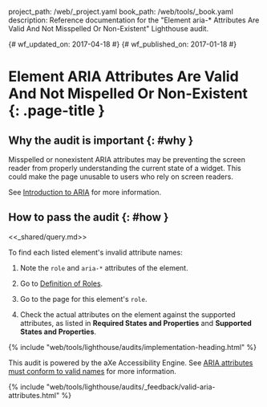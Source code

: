 project_path: /web/_project.yaml
book_path: /web/tools/_book.yaml
description: Reference documentation for the "Element aria-* Attributes Are Valid And Not Misspelled Or Non-Existent" Lighthouse audit.

{# wf_updated_on: 2017-04-18 #}
{# wf_published_on: 2017-01-18 #}

# Element ARIA Attributes Are Valid And Not Mispelled Or Non-Existent  {: .page-title }

## Why the audit is important {: #why }

Misspelled or nonexistent ARIA attributes may be preventing the screen reader
from properly understanding the current state of a widget. This could make the
page unusable to users who rely on screen readers.

See [Introduction to ARIA](/web/fundamentals/accessibility/semantics-aria/) for more information.

## How to pass the audit {: #how }

<<_shared/query.md>>

To find each listed element's invalid attribute names:

1. Note the `role` and `aria-*` attributes of the element.

1. Go to [Definition of Roles][roles].

1. Go to the page for this element's `role`.

1. Check the actual attributes on the element against the supported attributes,
   as listed in **Required States and Properties** and **Supported States
   and Properties**.

[qs]: /web/tools/chrome-devtools/console/command-line-reference#queryselector
[qsa]: /web/tools/chrome-devtools/console/command-line-reference#queryselectorall
[xp]: /web/tools/chrome-devtools/console/command-line-reference#xpath
[roles]: https://www.w3.org/TR/wai-aria/roles#role_definitions

{% include "web/tools/lighthouse/audits/implementation-heading.html" %}

This audit is powered by the aXe Accessibility Engine. See [ARIA attributes
must conform to valid names][axe] for more information.

[axe]: https://dequeuniversity.com/rules/axe/1.1/aria-valid-attr


{% include "web/tools/lighthouse/audits/_feedback/valid-aria-attributes.html" %}
